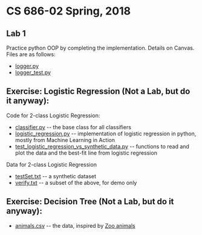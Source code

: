 # CS 686-02 Spring, 2018

## Lab 1

Practice python OOP by completing the implementation. Details on Canvas. Files are as follows:

* [logger.py](https://github.com/dbrizan/cs686-2018-01/blob/master/logger.py)
* [logger_test.py](https://github.com/dbrizan/cs686-2018-01/blob/master/logger.py)

## Exercise: Logistic Regression (Not a Lab, but do it anyway):

Code for 2-class Logistic Regression:

* [classifier.py](https://github.com/dbrizan/cs686-2018-01/blob/master/classifier.py) -- the base class for all classifiers
* [logistic_regression.py](https://github.com/dbrizan/cs686-2018-01/blob/master/logistic_regression.py) -- implementation of logistic regression in python, mostly from Machine Learning in Action
* [test_logistic_regression_vs_synthetic_data.py](https://github.com/dbrizan/cs686-2018-01/blob/master/test_logistic_vs_synthetic_data.py) -- functions to read and plot the data and the best-fit line from logistic regression

Data for 2-class Logistic Regression

* [testSet.txt](https://github.com/pbharrin/machinelearninginaction/blob/master/Ch05/testSet.txt) -- a synthetic dataset
* [verify.txt](https://github.com/dbrizan/cs686-2018-01/blob/master/verify.txt) -- a subset of the above, for demo only


## Exercise: Decision Tree (Not a Lab, but do it anyway):
* [animals.csv](https://github.com/dbrizan/cs686-2018-01/blob/master/animals.csv) -- the data, inspired by [Zoo animals](https://archive.ics.uci.edu/ml/datasets/zoo)

